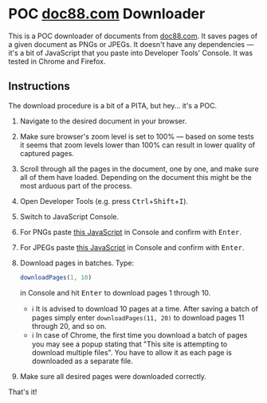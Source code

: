 # POC [doc88.com](https://doc88.com) Downloader

This is a POC downloader of documents from [doc88.com](https://doc88.com). It saves pages of a given document as PNGs or JPEGs. It doesn't have any dependencies — it's a bit of JavaScript that you paste into Developer Tools' Console. It was tested in Chrome and Firefox.

## Instructions

The download procedure is a bit of a PITA, but hey… it's a POC.

 1. Navigate to the desired document in your browser.
 1. Make sure browser's zoom level is set to 100% — based on some tests it seems that zoom levels lower than 100% can result in lower quality of captured pages.
 1. Scroll through all the pages in the document, one by one, and make sure all of them have loaded. Depending on the document this might be the most arduous part of the process.
 1. Open Developer Tools (e.g. press <kbd>Ctrl</kbd>+<kbd>Shift</kbd>+<kbd>I</kbd>).
 1. Switch to JavaScript Console.
 1. For PNGs paste [this JavaScript](/downloadPagesAsPngs.js) in Console and confirm with <kbd>Enter</kbd>.
 1. For JPEGs paste [this JavaScript](/downloadPagesAsJpegs.js) in Console and confirm with <kbd>Enter</kbd>.
 1. Download pages in batches. Type:
    ```javascript
    downloadPages(1, 10)
    ```
    in Console and hit <kbd>Enter</kbd> to download pages 1 through 10.

      *  ℹ It is advised to download 10 pages at a time. After saving a batch of pages simply enter `downloadPages(11, 20)` to download pages 11 through 20, and so on.
      *  ℹ In case of Chrome, the first time you download a batch of pages you may see a popup stating that "This site is attempting to download multiple files". You have to allow it as each page is downloaded as a separate file.

 1. Make sure all desired pages were downloaded correctly.

That's it!